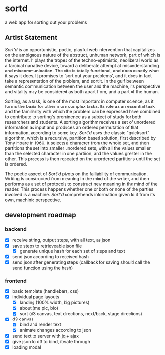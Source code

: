# sortd
a web app for sorting out your problems

## Artist Statement

_Sort'd_ is an opportunistic, poetic, playful web intervention that capitalizes on the ambiguous nature of the abstruct, unhuman network, part of which is the internet. It plays the tropes of the techno-optimistic, neoliberal world as a farcical narrative device, toward a deliberate attempt at misunderstanding and miscommunication. The site is totally functional, and does exactly what it says it does. It promises to 'sort out your problems', and it does in fact take a representation of the problem, and sort it. In the gulf between semantic communication between the user and the machine, its perspective and vitality may be considered as both apart from, and a part of the human.

Sorting, as a task, is one of the most important in computer science, as it forms the basis for other more complex tasks. Its role as an essential task and the familiarity with which the problem can be expressed have combined to contribute to sorting's prominence as a subject of study for both researchers and students. A sorting algorithm receives a set of unordered information as input and produces an ordered permutation of that information, according to some key. _Sort'd_ uses the classic "quicksort" algorithm, which is a recursive, partition based solution, first described by Tony Hoare in 1960. It selects a character from the whole set, and then partitions the set into smaller unordered sets, with all the values smaller than the selected character in one partiion, and the values greater in the other. This process is then repeated on the unordered partitions until the set is ordered.

The poetic aspect of _Sort'd_ pivots on the falliability of communication. Writing is constructed from meaning in the mind of the writer, and then performs as a set of protocols to construct new meaning in the mind of the reader. This process happens whether one or both or none of the parties involved is a machine. _Sort'd_ comprehends information given to it from its own, machinic perspective.

## development roadmap

### backend

- [x] receive string, output steps, with all text, as json
- [x] save steps to retrieveable json file
  - [x] generate unique hash for each set of steps and text
- [x] send json according to received hash
- [x] send json after generating steps (callback for saving should call the send function using the hash)

### frontend

- [x] basic template (handlebars, css)
- [x] individual page layouts
  - [x] landing (100% width, big pictures)
  - [x] about (me pic, bio)
  - [x] sort (d3 canvas, text directions, next/back, stage directions)
- [x] d3 canvas
  - [x] bind and render text
  - [x] animate changes according to json
- [x] send text to server with jq + ajax
- [x] give json to d3 to bind, iterate through
- [x] loading modal
